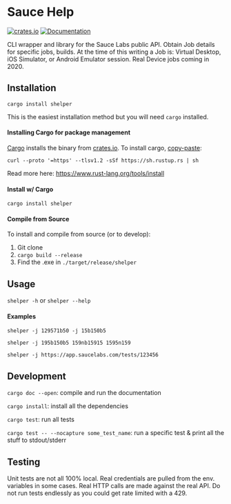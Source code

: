 # Sauce Help

[![crates.io](https://img.shields.io/crates/v/shelper.svg)](https://crates.io/crates/shelper)
[![Documentation](https://docs.rs/shelper/badge.svg)](https://docs.rs/shelper)

CLI wrapper and library for the Sauce Labs public API.  Obtain Job details for specific jobs, builds.  At the time of this writing a Job is: Virtual Desktop, iOS Simulator, or Android Emulator session. Real Device jobs coming in 2020.

## Installation
`cargo install shelper`

This is the easiest installation method but you will need `cargo` installed. 

#### Installing Cargo for package management
[Cargo](https://doc.rust-lang.org/cargo/getting-started/installation.html) installs the binary from [crates.io](https://crates.io/crates/shelper).  To install cargo, [copy-paste](https://orly-appstore.herokuapp.com/generate?title=Blindly%20copy-pasting%20shell%20scripts&top_text=what%20could%20go%20wrong%3F&author=sudo%20!!&image_code=16&theme=2&guide_text=The%20Whoops%20Edition&guide_text_placement=bottom_right):

```curl --proto '=https' --tlsv1.2 -sSf https://sh.rustup.rs | sh```

Read more here: https://www.rust-lang.org/tools/install

#### Install w/ Cargo

```cargo install shelper```

#### Compile from Source
To install and compile from source (or to develop):
1. Git clone
2. `cargo build --release`
3. Find the .exe in `./target/release/shelper`

## Usage
`shelper -h` or `shelper --help`

#### Examples
`shelper -j 129571b50 -j 15b150b5` 

`shelper -j 195b150b5 159nb15915 1595n159`

`shelper -j https://app.saucelabs.com/tests/123456`

## Development
`cargo doc --open`: compile and run the documentation

`cargo install`: install all the dependencies

`cargo test`: run all tests

`cargo test -- --nocapture some_test_name`: run a specific test & print all the stuff to stdout/stderr

## Testing
Unit tests are not all 100% local. Real credentials are pulled from the env. variables in some cases.  Real HTTP calls are made against the real API.  Do not run tests endlessly as you could get rate limited with a 429.